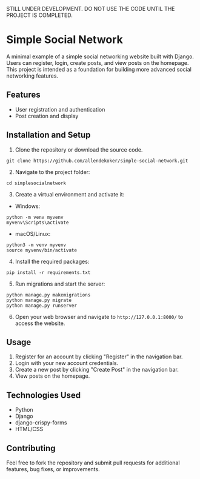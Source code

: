 
STILL UNDER DEVELOPMENT. DO NOT USE THE CODE UNTIL THE PROJECT IS COMPLETED.

# Simple Social Network

A minimal example of a simple social networking website built with Django. Users can register, login, create posts, and view posts on the homepage. This project is intended as a foundation for building more advanced social networking features.

## Features

- User registration and authentication
- Post creation and display

## Installation and Setup

1. Clone the repository or download the source code.

```
git clone https://github.com/allendekoker/simple-social-network.git
```

2. Navigate to the project folder:

```
cd simplesocialnetwork
```

3. Create a virtual environment and activate it:

- Windows:

```
python -m venv myvenv
myvenv\Scripts\activate
```

- macOS/Linux:

```
python3 -m venv myvenv
source myvenv/bin/activate
```

4. Install the required packages:

```
pip install -r requirements.txt
```

5. Run migrations and start the server:

```
python manage.py makemigrations
python manage.py migrate
python manage.py runserver
```

6. Open your web browser and navigate to `http://127.0.0.1:8000/` to access the website.

## Usage

1. Register for an account by clicking "Register" in the navigation bar.
2. Login with your new account credentials.
3. Create a new post by clicking "Create Post" in the navigation bar.
4. View posts on the homepage.

## Technologies Used

- Python
- Django
- django-crispy-forms
- HTML/CSS

## Contributing

Feel free to fork the repository and submit pull requests for additional features, bug fixes, or improvements.
